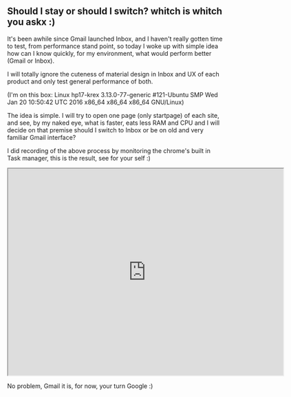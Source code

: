 ## Should I stay or should I switch? whitch is whitch you askx :)

It's been awhile since Gmail launched Inbox, and I haven't really gotten time to test, from performance stand point, so today I woke up with simple idea how can I know quickly, for my environment, what would perform better (Gmail or Inbox). 

I will totally ignore the cuteness of material design in Inbox and UX of each product and only test general performance of both.

(I'm on this box: Linux hp17-krex 3.13.0-77-generic #121-Ubuntu SMP Wed Jan 20 10:50:42 UTC 2016 x86_64 x86_64 x86_64 GNU/Linux)

The idea is simple. I will try to open one page (only startpage) of each site, and see, by my naked eye, what is faster, eats less RAM and CPU and I will decide on that premise should I switch to Inbox or be on old and very familiar Gmail interface?

I did recording of the above process by monitoring the chrome's built in Task manager, this is the result, see for your self :)

<iframe src="https://drive.google.com/file/d/1d68izU4uaj5NXbWRMk2tt2aDY5TIa42ZCw/preview" width="640" height="480"></iframe>

No problem, Gmail it is, for now, your turn Google :)
